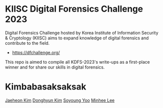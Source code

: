 # KIISC Digital Forensics Challenge 2023
Digital Forensics Challenge hosted by Korea Institute of Information Security & Cryptology (KIISC) aims to expand knowledge of digital forensics and contribute to the field.
- https://dfchallenge.org/

This repo is aimed to compile all KDFS-2023's write-ups as a first-place winner and for share our skills in digital forensics.

  
# Kimbabasaksaksak
[Jaeheon Kim](https://www.linkedin.com/in/%EC%9E%AC%ED%97%8C-%EA%B9%80-a74570215?originalSubdomain=kr)
[Donghyun Kim](https://www.linkedin.com/in/donghyun-kim-80b637201/)
[Soyoung Yoo](https://github.com/wka99)
[Minhee Lee](https://twitter.com/darb0ng)

